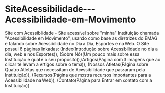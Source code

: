 # SiteAcessibilidade---Acessibilidade-em-Movimento
Site com Acessibilidade - Site acessível sobre "minha" Instituição chamada "Acessibilidade em Movimento", usando como base  as diretrizes do EMAG e falando sobre Acessibilidade no Dia a Dia, Esportes e na Web. 
O Site possui 6 páginas linkadas: (Index(Introdução sobre Acessibilidade no dia a dia, web e nos Esportes)),
(Sobre Nós(Um pouco mais sobre essa Instituição e qual é o seu propósito)),(Artigos(Página com 3 imagens que ao clicar te levam a Artigos sobre o tema)), (Nossos Atletas(Página sobre Quatro Atletas que necessitam de Acessibilidade que passaram pela Instituição)), (Recursos(Página que mostra recursos importantes para a Acessibilidade na Web)), (Contato(Página para Entrar em contato com a Instituição))  
